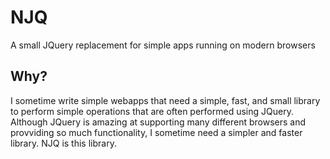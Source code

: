 # NJQ
A small JQuery replacement for simple apps running on modern browsers

## Why?
I sometime write simple webapps that need a simple, fast, and small library to perform simple operations that are often performed using JQuery. Although JQuery is amazing at supporting many different browsers and provviding so much functionality, I sometime need a simpler and faster library. NJQ is this library.
